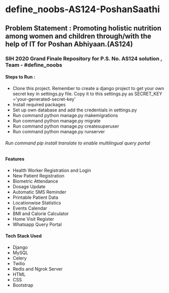 # define_noobs-AS124-PoshanSaathi
## Problem Statement : Promoting holistic nutrition among women and children through/with the help of IT for Poshan Abhiyaan.(AS124)

### SIH 2020 Grand Finale Repository for P.S. No. AS124 solution , Team - #define_noobs


#### Steps to Run :
- Clone this project. Remember to create a django project to get your own secret key in settings.py file. Copy it to this settings.py as SECRET_KEY ='your-generated-secret-key'
- Install required packages
- Set up own database and add the credentials in settings.py
- Run command python manage.py makemigrations 
- Run command python manage.py migrate 
- Run command python manage.py createsuperuser
- Run command python manage.py runserver
###### Run command pip install translate to enable multilingual query portal

#### Features

- Health Worker Registration and Login
- New Patient Registration
- Biometric Attendance
- Dosage Update
- Automatic SMS Reminder
- Printable Patient Data
- Locationwise Statistics
- Events Calendar
- BMI and Calorie Calculator
- Home Visit Register
- Whatsapp Query Portal

#### Tech Stack Used

- Django
- MySQL
- Celery
- Twilio
- Redis and Ngrok Server
- HTML
- CSS
- Bootstrap
